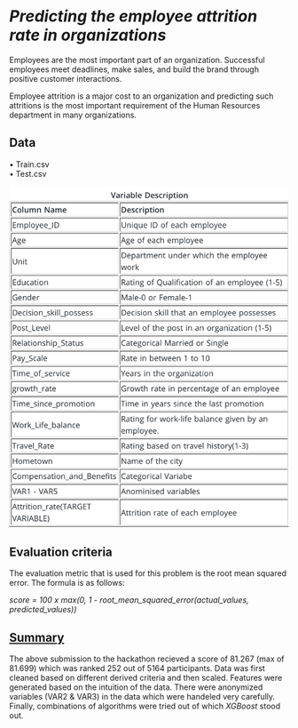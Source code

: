 # *Predicting the employee attrition rate in organizations*
Employees are the most important part of an organization. Successful employees meet deadlines, make sales, and build the brand through positive customer interactions.

Employee attrition is a major cost to an organization and predicting such attritions is the most important requirement of the Human Resources department in many organizations.

## Data

• Train.csv <br>
• Test.csv

![Variables](images/im1.png)

## Evaluation criteria

The evaluation metric that is used for this problem is the root mean squared error. The formula is as follows:

*score = 100 x max(0, 1 - root_mean_squared_error(actual_values, predicted_values))*

## <ins>Summary</ins>

The above submission to the hackathon recieved a score of 81.267 (max of 81.699) which was ranked 252 out of 5164 participants. Data was first cleaned based on different derived criteria and then scaled. Features were generated based on the intuition of the data. There were anonymized variables (VAR2 & VAR3) in the data which were handeled very carefully. Finally, combinations of algorithms were tried out of which *XGBoost* stood out.
